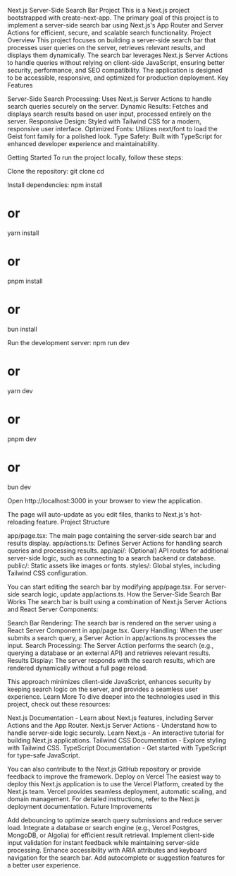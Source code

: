 Next.js Server-Side Search Bar Project
This is a Next.js project bootstrapped with create-next-app. The primary goal of this project is to implement a server-side search bar using Next.js's App Router and Server Actions for efficient, secure, and scalable search functionality.
Project Overview
This project focuses on building a server-side search bar that processes user queries on the server, retrieves relevant results, and displays them dynamically. The search bar leverages Next.js Server Actions to handle queries without relying on client-side JavaScript, ensuring better security, performance, and SEO compatibility. The application is designed to be accessible, responsive, and optimized for production deployment.
Key Features

Server-Side Search Processing: Uses Next.js Server Actions to handle search queries securely on the server.
Dynamic Results: Fetches and displays search results based on user input, processed entirely on the server.
Responsive Design: Styled with Tailwind CSS for a modern, responsive user interface.
Optimized Fonts: Utilizes next/font to load the Geist font family for a polished look.
Type Safety: Built with TypeScript for enhanced developer experience and maintainability.

Getting Started
To run the project locally, follow these steps:

Clone the repository:
git clone <repository-url>
cd <project-directory>

Install dependencies:
npm install

# or

yarn install

# or

pnpm install

# or

bun install

Run the development server:
npm run dev

# or

yarn dev

# or

pnpm dev

# or

bun dev

Open http://localhost:3000 in your browser to view the application.

The page will auto-update as you edit files, thanks to Next.js's hot-reloading feature.
Project Structure

app/page.tsx: The main page containing the server-side search bar and results display.
app/actions.ts: Defines Server Actions for handling search queries and processing results.
app/api/: (Optional) API routes for additional server-side logic, such as connecting to a search backend or database.
public/: Static assets like images or fonts.
styles/: Global styles, including Tailwind CSS configuration.

You can start editing the search bar by modifying app/page.tsx. For server-side search logic, update app/actions.ts.
How the Server-Side Search Bar Works
The search bar is built using a combination of Next.js Server Actions and React Server Components:

Search Bar Rendering: The search bar is rendered on the server using a React Server Component in app/page.tsx.
Query Handling: When the user submits a search query, a Server Action in app/actions.ts processes the input.
Search Processing: The Server Action performs the search (e.g., querying a database or an external API) and retrieves relevant results.
Results Display: The server responds with the search results, which are rendered dynamically without a full page reload.

This approach minimizes client-side JavaScript, enhances security by keeping search logic on the server, and provides a seamless user experience.
Learn More
To dive deeper into the technologies used in this project, check out these resources:

Next.js Documentation - Learn about Next.js features, including Server Actions and the App Router.
Next.js Server Actions - Understand how to handle server-side logic securely.
Learn Next.js - An interactive tutorial for building Next.js applications.
Tailwind CSS Documentation - Explore styling with Tailwind CSS.
TypeScript Documentation - Get started with TypeScript for type-safe JavaScript.

You can also contribute to the Next.js GitHub repository or provide feedback to improve the framework.
Deploy on Vercel
The easiest way to deploy this Next.js application is to use the Vercel Platform, created by the Next.js team. Vercel provides seamless deployment, automatic scaling, and domain management.
For detailed instructions, refer to the Next.js deployment documentation.
Future Improvements

Add debouncing to optimize search query submissions and reduce server load.
Integrate a database or search engine (e.g., Vercel Postgres, MongoDB, or Algolia) for efficient result retrieval.
Implement client-side input validation for instant feedback while maintaining server-side processing.
Enhance accessibility with ARIA attributes and keyboard navigation for the search bar.
Add autocomplete or suggestion features for a better user experience.
